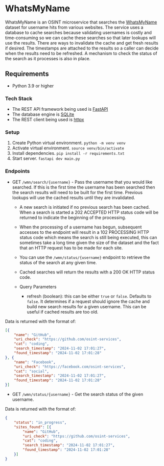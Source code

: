 # WhatsMyName
WhatsMyName is an OSINT microservice that searches the [WhatsMyName](https://github.com/WebBreacher/WhatsMyName) dataset for username hits from various websites.
The service uses a database to cache searches because validating usernames is costly and time-consuming so we can cache these searches so that later lookups will 
use the results. There are ways to invalidate the cache and get fresh results if desired. The timestamps are attached to the results so a caller can decide when the
results need to be refreshed. A mechanism to check the status of the search as it processes is also in place.

## Requirements
- Python 3.9 or higher

### Tech Stack
- The REST API framework being used is [FastAPI](https://fastapi.tiangolo.com/)
- The database engine is [SQLite](https://www.sqlite.org/index.html)
- The REST client being used is [httpx](https://www.python-httpx.org/)

### Setup
1. Create Python virtual environment. `python -m venv venv`
2. Activate virtual environment. `source venv/bin/activate`
3. Install dependencies. `pip install -r requirements.txt`
4. Start server. `fastapi dev main.py` 

### Endpoints
- GET `/wmn/search/{username}` - Pass the username that you would like searched. If this is the first time the username has been searched then the search results will need to be built for the first time. Previous lookups will use the cached results until they are invalidated.
    * A new search is initiated if no previous search has been cached. When a search is started a 202 ACCEPTED HTTP status code will be returned to indicate the beginning of the processing.
    * When the processing of a username has begun, subsequent accesses to the endpoint will result in a 102 PROCESSING HTTP status code which means the search is still being executed, this can sometimes take a long time given the size of the dataset and the fact that an HTTP request has to be made for each site.
    * You can use the `/wmn/status/{username}` endpoint to retrieve the status of the search at any given time.
    * Cached searches will return the results with a 200 OK HTTP status code.

    * Query Parameters
        * refresh (boolean): this can be either `true` or `false`. Defaults to `false`. It determines if a request should ignore the cache and build new search results for a given username. This can be useful if cached results are too old.

Data is returned with the format of:
```json
[{
    "name": "GitHub",
    "uri_check": "https://github.com/osint-services",
    "cat": "coding",
    "search_timestamp": "2024-11-02 17:01:27",
    "found_timestamp": "2024-11-02 17:01:28"
}, {
    "name": "Facebook",
    "uri_check": "https://facebook.com/osint-services",
    "cat": "social",
    "search_timestamp": "2024-11-02 17:01:27",
    "found_timestamp": "2024-11-02 17:01:28"
}]
```

- GET `/wmn/status/{username}` - Get the search status of the given username.

Data is returned with the format of:
```json
{
    "status": "in_progress",
    "sites_found": [{
        "name": "GitHub",
        "uri_check": "https://github.com/osint-services",
        "cat": "coding",
        "search_timestamp": "2024-11-02 17:01:27",
        "found_timestamp": "2024-11-02 17:01:28"
    }]
}
```

